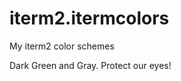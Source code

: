 iterm2.itermcolors
==================

My iterm2 color schemes

Dark Green and Gray. Protect our eyes!